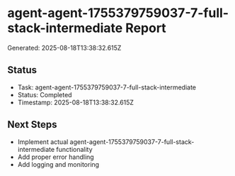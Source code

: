 # agent-agent-1755379759037-7-full-stack-intermediate Report

Generated: 2025-08-18T13:38:32.615Z

## Status
- Task: agent-agent-1755379759037-7-full-stack-intermediate
- Status: Completed
- Timestamp: 2025-08-18T13:38:32.615Z

## Next Steps
- Implement actual agent-agent-1755379759037-7-full-stack-intermediate functionality
- Add proper error handling
- Add logging and monitoring
